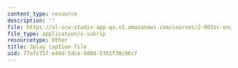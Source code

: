```yaml
---
content_type: resource
description: ''
file: https://ol-ocw-studio-app-qa.s3.amazonaws.com/courses/2-003sc-engineering-dynamics-fall-2011/77afc757e44d5dce9d0d5351f38c96cf_3F4wlYR_3h8.vtt
file_type: application/x-subrip
resourcetype: Other
title: 3play caption file
uid: 77afc757-e44d-5dce-9d0d-5351f38c96cf
---
```


